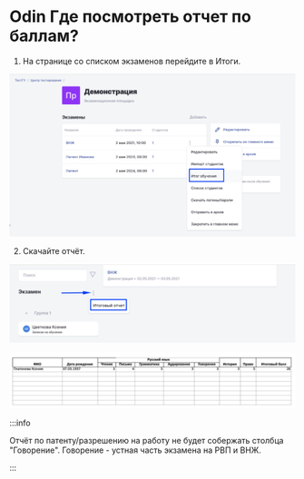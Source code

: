 # Odin Где посмотреть отчет по баллам?

1. На странице со списком экзаменов перейдите в Итоги.

![](<../.gitbook/assets/image (186).png>)

2. Скачайте отчёт.

![](<../.gitbook/assets/image (187).png>)

![](<../.gitbook/assets/image (188).png>)

:::info

Отчёт по патенту/разрешению на работу не будет собержать столбца "Говорение". Говорение - устная часть экзамена на РВП и ВНЖ.

:::
